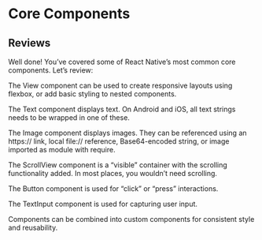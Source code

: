 # Core Components

## Reviews

Well done! You’ve covered some of React Native’s most common core components. Let’s review:

The View component can be used to create responsive layouts using flexbox, or add basic styling to nested components.

The Text component displays text. On Android and iOS, all text strings needs to be wrapped in one of these.

The Image component displays images. They can be referenced using an https:// link, local file:// reference, Base64-encoded string, or image imported as module with require.

The ScrollView component is a “visible” container with the scrolling functionality added. In most places, you wouldn’t need scrolling.

The Button component is used for “click” or “press” interactions.

The TextInput component is used for capturing user input.

Components can be combined into custom components for consistent style and reusability.
